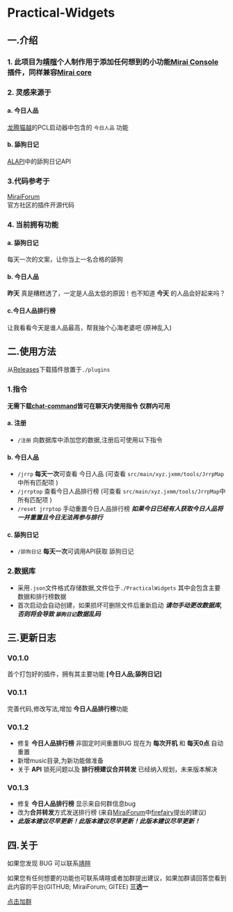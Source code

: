 # Practical-Widgets

## 一.介绍
### 1. 此项目为[靖暄](https://wpa.qq.com/msgrd?uin=1250838250)个人制作用于添加任何想到的小功能[Mirai Console](https://github.com/mamoe/mirai-console) 插件，同样兼容[Mirai core](https://github.com/sonder-joker/mirai-compose)

### 2. 灵感来源于

#### a. 今日人品
[龙腾猫越](https://afdian.net/a/LTCat?tab=home)的PCL启动器中包含的 `今日人品` 功能
#### b. 舔狗日记
[ALAPI](http://www.alapi.cn/)中的舔狗日记API

### 3.代码参考于
[MiraiForum](https://mirai.mamoe.net/)  
官方社区的插件开源代码

### 4. 当前拥有功能

#### a. 舔狗日记
每天一次的文案，让你当上一名合格的舔狗
#### b. 今日人品
**昨天** 真是糟糕透了，一定是人品太低的原因！也不知道 **今天** 的人品会好起来吗？
#### c.今日人品排行榜
让我看看今天是谁人品最高，帮我抽个心海老婆吧 (原神乱入)


## 二.使用方法

从[Releases](https://github.com/jxmm52547/kcb/releases)下载插件放置于`./plugins`

### 1.指令

**无需下载[chat-command](https://github.com/project-mirai/chat-command)皆可在聊天内使用指令**
**仅群内可用**

#### a. 注册

* `/注册` 向数据库中添加您的数据,注册后可使用以下指令

#### b. 今日人品

* `/jrrp` **每天一次**可查看 今日人品  (可查看 `src/main/xyz.jxmm/tools/JrrpMap`中所有匹配项 )
* `/jrrptop` 查看今日人品排行榜 (可查看 `src/main/xyz.jxmm/tools/JrrpMap`中所有匹配项 )
* `/reset jrrptop` 手动重置今日人品排行榜 ***如果今日已经有人获取今日人品将一并重置且今日无法再参与排行***

#### c. 舔狗日记

* `/舔狗日记` **每天一次**可调用API获取 舔狗日记

### 2.数据库
* 采用`.json`文件格式存储数据,文件位于`./PracticalWidgets`
其中会包含主要数据和排行榜数据
* 首次启动会自动创建，如果损坏可删除文件后重新启动 ***请勿手动更改数据库,否则将会导致 `舔狗日记`数据乱码***

## 三.更新日志

###  V0.1.0
首个打包好的插件，拥有其主要功能 **[今日人品;舔狗日记]**

###  V0.1.1
完善代码,修改写法,增加 **今日人品排行榜**功能

### V0.1.2
* 修复 **今日人品排行榜** 非固定时间重置BUG 现在为 **每次开机** 和 **每天0点** 自动重置
* 新增music目录,为新功能做准备
* 关于 **API** 锁死问题以及 **排行榜建议合并转发** 已经纳入规划，未来版本解决

### V0.1.3
* 修复 **今日人品排行榜** 显示来自何群信息bug
* 改为**合并转发**方式发送排行榜 (来自[MiraiForum](https://mirai.mamoe.net/)中[firefairy](https://mirai.mamoe.net/user/firefairy)提出的建议)
* ***此版本建议尽早更新！此版本建议尽早更新！此版本建议尽早更新！***

## 四.关于

如果您发现 BUG 可以联系[靖暄](https://wpa.qq.com/msgrd?uin=1250838250)

如果您有任何想要的功能也可联系靖暄或者加群提出建议，如果加群请回答您看到此内容的平台(GITHUB; MiraiForum; GITEE) **三选一**

[点击加群](https://qm.qq.com/cgi-bin/qm/qr?k=_rYUOn7VOO4-34qPy5kTVrrT08s3sC1v&jump_from=webapi&authKey=xH5JaRthfo8upiNAQgV8ZEumcMRJYqmvE5w1Lgz/U2yskulZz7xWMrwm32+Mhs4f)

